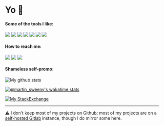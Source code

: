 # Yo 👋

#### Some of the tools I like:

![](http://img.shields.io/badge/-Arch%20Linux-informational?style=for-the-badge&logo=arch-linux&logoColor=white)
![](http://img.shields.io/badge/-VS%20Code-informational?style=for-the-badge&logo=visual-studio-code&logoColor=white)
![](http://img.shields.io/badge/-Gitlab-informational?style=for-the-badge&logo=gitlab&logoColor=white)
![](http://img.shields.io/badge/-React-informational?style=for-the-badge&logo=react&logoColor=white)
![](http://img.shields.io/badge/-Node-informational?style=for-the-badge&logo=node.js&logoColor=white)
![](http://img.shields.io/badge/-Typescript-informational?style=for-the-badge&logo=typescript&logoColor=white)
![](http://img.shields.io/badge/-Docker-informational?style=for-the-badge&logo=docker&logoColor=white)

#### How to reach me:

[![](http://img.shields.io/badge/-Keybase-informational?style=for-the-badge&logo=keybase&logoColor=white)](https://keybase.io/martinsweeny)
[![](http://img.shields.io/badge/-LinkedIn-informational?style=for-the-badge&logo=linkedin&logoColor=white)](https://linkedin.com/in/martinsweeny)
[![](http://img.shields.io/badge/-Email-informational?style=for-the-badge&logo=gmail&logoColor=white)](mailto:martin@wiseweb.dev)

#### Shameless self-promo:

![My github stats](https://github-readme-stats.vercel.app/api?username=martin-sweeny&title_color=c9d1d9&text_color=c9d1d9&link_color=58a6ff&bg_color=0d1117&hide_border=true&count_private=true&show_icons=true&include_all_commits=true)

[![@martin_sweeny's wakatime stats](https://github-readme-stats.vercel.app/api/wakatime?username=martin_sweeny&title_color=c9d1d9&text_color=c9d1d9&link_color=58a6ff&bg_color=0d1117&hide_border=true&layout=compact)](https://wakatime.com/@martin_sweeny)

[![My StackExchange](https://stackexchange.com/users/flair/990072.png?theme=dark)](https://stackoverflow.com/users/1007638/martin?tab=profile)

---

⚠️ I don't keep most of my projects on Github; most of my projects are on a [self-hosted Gitlab](https://git.appserver.wiseweb.dev) instance, though I do mirror some here.
